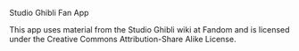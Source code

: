 Studio Ghibli Fan App


This app uses material from the Studio Ghibli wiki at Fandom and is licensed under the Creative Commons Attribution-Share Alike License.